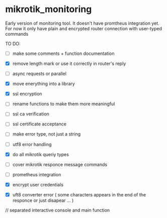 # mikrotik_monitoring
Early version of monitoring tool. It doesn't have promtheus integration yet. For now it only have plain and encrypted router connection with user-typed commands

TO DO:

- [ ] make some comments + function documentation
- [x] remove length mark or use it correctly in router's reply
- [ ] async requests or parallel
- [x] move enerything into a library
- [x] ssl encryption
- [ ] rename functions to make them more meaningful
- [ ] ssl ca verification 
- [ ] ssl certificate acceptance
- [ ] make error type, not just a string
- [ ] utf8 error handling
- [x] do all mikrotik queriy types
- [ ] cover mikrotik responce message commands
- [ ] prometheus integration
- [x] encrypt user credentials
- [x] uft8 converter error ( some characters appears in the end of the responce or just disapear ... )


// separated interactive console and main function